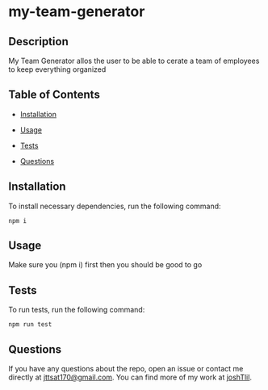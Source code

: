 # my-team-generator
## Description

My Team Generator allos the user to be able to cerate a team of employees to keep everything organized 

## Table of Contents 

* [Installation](#installation)

* [Usage](#usage)



* [Tests](#tests)

* [Questions](#questions)

## Installation

To install necessary dependencies, run the following command:

```
npm i
```

## Usage

Make sure you (npm i) first then you should be good to go 


## Tests

To run tests, run the following command:

```
npm run test
```

## Questions

If you have any questions about the repo, open an issue or contact me directly at jttsat170@gmail.com. You can find more of my work at [joshTlil](https://github.com/joshTlil/).
